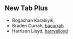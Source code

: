 ## New Tab Plus

- Bogachan Karabiyik,
- Braden Currah, [bacurrah](https://github.com/bacurrah)
- Harrison Lloyd, [harryalloyd](https://github.com/harryalloyd)
